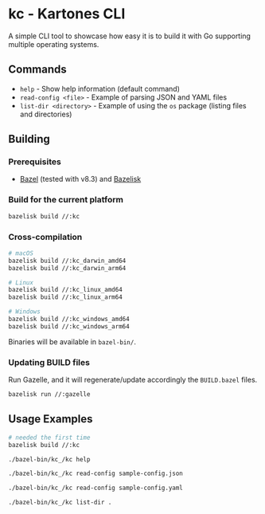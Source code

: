 # kc - Kartones CLI

A simple CLI tool to showcase how easy it is to build it with Go supporting multiple operating systems.

## Commands

- `help` - Show help information (default command)
- `read-config <file>` - Example of parsing JSON and YAML files
- `list-dir <directory>` - Example of using the `os` package (listing files and directories)

## Building

### Prerequisites

- [Bazel](https://bazel.build/) (tested with v8.3) and [Bazelisk](https://github.com/bazelbuild/bazelisk)

### Build for the current platform

```bash
bazelisk build //:kc
```

### Cross-compilation

```bash
# macOS
bazelisk build //:kc_darwin_amd64
bazelisk build //:kc_darwin_arm64

# Linux
bazelisk build //:kc_linux_amd64
bazelisk build //:kc_linux_arm64

# Windows
bazelisk build //:kc_windows_amd64
bazelisk build //:kc_windows_arm64
```

Binaries will be available in `bazel-bin/`.

### Updating BUILD files

Run Gazelle, and it will regenerate/update accordingly the `BUILD.bazel` files.

```bash
bazelisk run //:gazelle
```

## Usage Examples

```bash
# needed the first time
bazelisk build //:kc

./bazel-bin/kc_/kc help

./bazel-bin/kc_/kc read-config sample-config.json

./bazel-bin/kc_/kc read-config sample-config.yaml

./bazel-bin/kc_/kc list-dir .
``` 